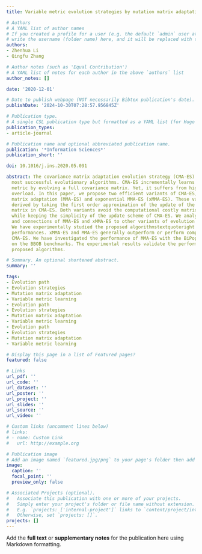 ```yaml
---
title: Variable metric evolution strategies by mutation matrix adaptation

# Authors
# A YAML list of author names
# If you created a profile for a user (e.g. the default `admin` user at `content/authors/admin/`), 
# write the username (folder name) here, and it will be replaced with their full name and linked to their profile.
authors:
- Zhenhua Li
- Qingfu Zhang

# Author notes (such as 'Equal Contribution')
# A YAML list of notes for each author in the above `authors` list
author_notes: []

date: '2020-12-01'

# Date to publish webpage (NOT necessarily Bibtex publication's date).
publishDate: '2024-10-30T07:28:57.956845Z'

# Publication type.
# A single CSL publication type but formatted as a YAML list (for Hugo requirements).
publication_types:
- article-journal

# Publication name and optional abbreviated publication name.
publication: '*Information Sciences*'
publication_short: ''

doi: 10.1016/j.ins.2020.05.091

abstract: The covariance matrix adaptation evolution strategy (CMA-ES) is one of the
  most successful evolutionary algorithms. CMA-ES incrementally learns the variable
  metric by evolving a full covariance matrix. Yet, it suffers from high computational
  overload. In this paper, we propose two efficient variants of CMA-ES, termed mutation
  matrix adaptation (MMA-ES) and exponential MMA-ES (xMMA-ES). These variants are
  derived by taking the first order approximation of the update of the covariance
  matrix in CMA-ES. Both variants avoid the computational costly matrix decomposition
  while keeping the simplicity of the update scheme of CMA-ES. We analyze the properties
  and connections of MMA-ES and xMMA-ES to other variants of evolution strategies.
  We have experimentally studied the proposed algorithmstextquoteright behaviors and
  performances. xMMA-ES and MMA-ES generally outperform or perform competitively to
  CMA-ES. We have investigated the performance of MMA-ES with the BiPop restart strategy
  on the BBOB benchmarks. The experimental results validate the performance of the
  proposed algorithms.

# Summary. An optional shortened abstract.
summary: ''

tags:
- Evolution path
- Evolution strategies
- Mutation matrix adaptation
- Variable metric learning
- Evolution path
- Evolution strategies
- Mutation matrix adaptation
- Variable metric learning
- Evolution path
- Evolution strategies
- Mutation matrix adaptation
- Variable metric learning

# Display this page in a list of Featured pages?
featured: false

# Links
url_pdf: ''
url_code: ''
url_dataset: ''
url_poster: ''
url_project: ''
url_slides: ''
url_source: ''
url_video: ''

# Custom links (uncomment lines below)
# links:
# - name: Custom Link
#   url: http://example.org

# Publication image
# Add an image named `featured.jpg/png` to your page's folder then add a caption below.
image:
  caption: ''
  focal_point: ''
  preview_only: false

# Associated Projects (optional).
#   Associate this publication with one or more of your projects.
#   Simply enter your project's folder or file name without extension.
#   E.g. `projects: ['internal-project']` links to `content/project/internal-project/index.md`.
#   Otherwise, set `projects: []`.
projects: []
---
```


Add the **full text** or **supplementary notes** for the publication here using Markdown formatting.
